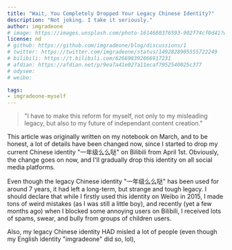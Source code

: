 ```yaml
---
title: "Wait, You Completely Dropped Your Legacy Chinese Identity?"
description: "Not joking. I take it seriously."
author: imgradeone
# image: https://images.unsplash.com/photo-1614680376593-902f74cf0d41?w=1080&fm=jpg
license: nd
# github: https://github.com/imgradeone/blog/discussions/1
# twitter: https://twitter.com/imgradeone/status/1492828905555722249
# bilibili: https://t.bilibili.com/626698392066917231
# afdian: https://afdian.net/p/9ea7a41e027a11ecaf7952540025c377
# odysee: 
# weibo: 

tags:
- imgradeone-myself
---
```


> "I have to make this reform for myself, not only to my misleading legacy, but also to my future of independant content creation."

This article was originally written on my notebook on March, and to be honest, a lot of details have been changed now, since I started to drop my current Chinese identity "一年级么么哒" on Bilibili from April 1st. Obviously, the change goes on now, and I'll gradually drop this identity on all social media platforms.

Even though the legacy Chinese identity "一年级么么哒" has been used for around 7 years, it had left a long-term, but strange and tough legacy. I should declare that while I firstly used this identity on Weibo in 2015, I made tons of weird mistakes (as I was still a little boy), and recently (yet a few months ago) when I blocked some annoying users on Bilibili, I received lots of spams, swear, and bully from groups of children users.

Also, my legacy Chinese identity HAD misled a lot of people (even though my English identity "imgradeone" did so, lol),

